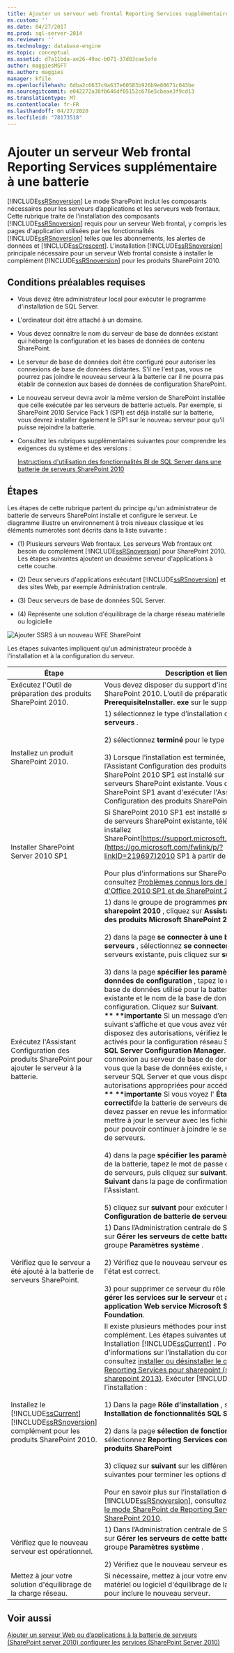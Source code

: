 ```yaml
---
title: Ajouter un serveur web frontal Reporting Services supplémentaire à une batterie de serveurs | Microsoft Docs
ms.custom: ''
ms.date: 04/27/2017
ms.prod: sql-server-2014
ms.reviewer: ''
ms.technology: database-engine
ms.topic: conceptual
ms.assetid: d7a11bda-ae26-49ac-b071-37d83cae5afe
author: maggiesMSFT
ms.author: maggies
manager: kfile
ms.openlocfilehash: 6dba2c6637c9a637e60583b926b9e80671c043be
ms.sourcegitcommit: e042272a38fb646df05152c676e5cbeae3f9cd13
ms.translationtype: MT
ms.contentlocale: fr-FR
ms.lasthandoff: 04/27/2020
ms.locfileid: "78173518"
---
```

# <a name="add-an-additional-reporting-services-web-front-end-to-a-farm"></a>Ajouter un serveur Web frontal Reporting Services supplémentaire à une batterie
  [!INCLUDE[ssRSnoversion](../../includes/ssrsnoversion-md.md)] Le mode SharePoint inclut les composants nécessaires pour les serveurs d’applications et les serveurs web frontaux. Cette rubrique traite de l'installation des composants [!INCLUDE[ssRSnoversion](../../includes/ssrsnoversion-md.md)] requis pour un serveur Web frontal, y compris les pages d'application utilisées par les fonctionnalités [!INCLUDE[ssRSnoversion](../../includes/ssrsnoversion-md.md)] telles que les abonnements, les alertes de données et [!INCLUDE[ssCrescent](../../includes/sscrescent-md.md)]. L'installation [!INCLUDE[ssRSnoversion](../../includes/ssrsnoversion-md.md)] principale nécessaire pour un serveur Web frontal consiste à installer le complément [!INCLUDE[ssRSnoversion](../../includes/ssrsnoversion-md.md)] pour les produits SharePoint 2010.

## <a name="prerequisites"></a>Conditions préalables requises

-   Vous devez être administrateur local pour exécuter le programme d'installation de SQL Server.

-   L'ordinateur doit être attaché à un domaine.

-   Vous devez connaître le nom du serveur de base de données existant qui héberge la configuration et les bases de données de contenu SharePoint.

-   Le serveur de base de données doit être configuré pour autoriser les connexions de base de données distantes.  S'il ne l'est pas, vous ne pourrez pas joindre le nouveau serveur à la batterie car il ne pourra pas établir de connexion aux bases de données de configuration SharePoint.

-   Le nouveau serveur devra avoir la même version de SharePoint installée que celle exécutée par les serveurs de batterie actuels. Par exemple, si SharePoint 2010 Service Pack 1 (SP1) est déjà installé sur la batterie, vous devrez installer également le SP1 sur le nouveau serveur pour qu'il puisse rejoindre la batterie.

-   Consultez les rubriques supplémentaires suivantes pour comprendre les exigences du système et des versions :

     [Instructions d'utilisation des fonctionnalités BI de SQL Server dans une batterie de serveurs SharePoint 2010](../../../2014/sql-server/install/guidance-for-using-sql-server-bi-features-in-a-sharepoint-2010-farm.md)

## <a name="steps"></a>Étapes
 Les étapes de cette rubrique partent du principe qu'un administrateur de batterie de serveurs SharePoint installe et configure le serveur. Le diagramme illustre un environnement à trois niveaux classique et les éléments numérotés sont décrits dans la liste suivante :

-   (1) Plusieurs serveurs Web frontaux. Les serveurs Web frontaux ont besoin du complément [!INCLUDE[ssRSnoversion](../../includes/ssrsnoversion-md.md)] pour SharePoint 2010. Les étapes suivantes ajoutent un deuxième serveur d'applications à cette couche.

-   (2) Deux serveurs d'applications exécutant [!INCLUDE[ssRSnoversion](../../includes/ssrsnoversion-md.md)] et des sites Web, par exemple Administration centrale.

-   (3) Deux serveurs de base de données SQL Server.

-   (4) Représente une solution d'équilibrage de la charge réseau matérielle ou logicielle

 ![Ajouter SSRS à un nouveau WFE SharePoint](../../../2014/sql-server/install/media/rs-sharepointscale-wfe.gif "Ajouter SSRS à un nouveau WFE SharePoint")

 Les étapes suivantes impliquent qu'un administrateur procède à l'installation et à la configuration du serveur.

|Étape|Description et lien|
|----------|--------------------------|
|Exécutez l'Outil de préparation des produits SharePoint 2010.|Vous devez disposer du support d'installation pour SharePoint 2010. L’outil de préparation est **PrerequisiteInstaller. exe** sur le support d’installation.|
|Installez un produit SharePoint 2010.|1) sélectionnez le type d’installation de la **batterie de serveurs** .<br /><br /> 2) sélectionnez **terminé** pour le type de serveur.<br /><br /> 3) Lorsque l’installation est terminée, n’exécutez pas l’Assistant Configuration des produits SharePoint si SharePoint 2010 SP1 est installé sur votre batterie de serveurs SharePoint existante. Vous devez installer SharePoint SP1 avant d'exécuter l'Assistant Configuration des produits SharePoint.|
|Installer SharePoint Server 2010 SP1|Si SharePoint 2010 SP1 est installé sur votre batterie de serveurs SharePoint existante, téléchargez et installez SharePoint[https://support.microsoft.com/kb/2460045](https://go.microsoft.com/fwlink/p/?linkID=219697)2010 SP1 à partir de :.<br /><br /> Pour plus d'informations sur SharePoint 2010 SP1, consultez [Problèmes connus lors de l'installation d'Office 2010 SP1 et de SharePoint 2010 SP1](https://support.microsoft.com/kb/2532126):|
|Exécutez l'Assistant Configuration des produits SharePoint pour ajouter le serveur à la batterie.|1) dans le groupe de programmes **produits Microsoft sharepoint 2010** , cliquez sur **Assistant Configuration des produits Microsoft SharePoint 2010**.<br /><br /> 2) dans la page **se connecter à une batterie de serveurs** , sélectionnez **se connecter à une batterie** de serveurs existante, puis cliquez sur **suivant**.<br /><br /> 3) dans la page **spécifier les paramètres de la base de données de configuration** , tapez le nom du serveur de base de données utilisé pour la batterie de serveurs existante et le nom de la base de données de configuration. Cliquez sur **Suivant**.<br />**&#42;&#42;  &#42;&#42;importante** Si un message d’erreur semblable au suivant s’affiche et que vous avez vérifié que vous disposez des autorisations, vérifiez les Protocoles activés pour la configuration réseau SQL Server dans **SQL Server Configuration Manager**. «Échec de la connexion au serveur de base de données. Assurez-vous que la base de données existe, qu’il s’agit d’un serveur SQL Server et que vous disposez des autorisations appropriées pour accéder au serveur.»<br />**&#42;&#42;  &#42;&#42;importante** Si vous voyez l' **État du produit et du correctif**de la batterie de serveurs de pages, vous devez passer en revue les informations de la page et mettre à jour le serveur avec les fichiers nécessaires pour pouvoir continuer à joindre le serveur à la batterie de serveurs.<br /><br /> 4) dans la page **spécifier les paramètres de sécurité** de la batterie, tapez le mot de passe de votre batterie de serveurs, puis cliquez sur **suivant**. Cliquez sur **Suivant** dans la page de confirmation pour exécuter l'Assistant.<br /><br /> 5) cliquez sur **suivant** pour exécuter l' **Assistant Configuration de batterie de serveurs**.|
|Vérifiez que le serveur a été ajouté à la batterie de serveurs SharePoint.|1) Dans l’Administration centrale de SharePoint, cliquez sur **Gérer les serveurs de cette batterie** dans le groupe **Paramètres système** .<br /><br /> 2) Vérifiez que le nouveau serveur est ajouté et que l'état est correct.<br /><br /> 3) pour supprimer ce serveur du rôle WFE, cliquez sur **gérer les services sur le serveur** et arrêtez l' **application Web service Microsoft SharePoint Foundation**.|
|Installez le [!INCLUDE[ssCurrent](../../includes/sscurrent-md.md)] [!INCLUDE[ssRSnoversion](../../includes/ssrsnoversion-md.md)] complément pour les produits SharePoint 2010.|Il existe plusieurs méthodes pour installer le complément. Les étapes suivantes utilisent l'Assistant Installation [!INCLUDE[ssCurrent](../../includes/sscurrent-md.md)] . Pour plus d’informations sur l’installation du complément, consultez [installer ou désinstaller le complément Reporting Services pour sharepoint &#40;sharepoint 2010 et sharepoint 2013&#41;](install-or-uninstall-the-reporting-services-add-in-for-sharepoint.md). Exécuter [!INCLUDE[ssCurrent](../../includes/sscurrent-md.md)] l’installation :<br /><br /> 1) Dans la page **Rôle d’installation** , sélectionnez **Installation de fonctionnalités SQL Server**.<br /><br /> 2) dans la page **sélection de fonctionnalités** , sélectionnez **Reporting Services complément pour les produits SharePoint**<br /><br /> 3) cliquez sur **suivant** sur les différentes pages suivantes pour terminer les options d’installation.<br /><br /> Pour en savoir plus sur l’installation de [!INCLUDE[ssRSnoversion](../../includes/ssrsnoversion-md.md)], consultez la section [Installer le mode SharePoint de Reporting Services pour SharePoint 2010](../../../2014/sql-server/install/install-reporting-services-sharepoint-mode-for-sharepoint-2010.md).|
|Vérifiez que le nouveau serveur est opérationnel.|1) Dans l’Administration centrale de SharePoint, cliquez sur **Gérer les serveurs de cette batterie** dans le groupe **Paramètres système** .<br /><br /> 2) Vérifiez que le nouveau serveur est dans la liste.|
|Mettez à jour votre solution d'équilibrage de la charge réseau.|Si nécessaire, mettez à jour votre environnement matériel ou logiciel d'équilibrage de la charge réseau pour inclure le nouveau serveur.|

## <a name="see-also"></a>Voir aussi
 [Ajouter un serveur Web ou d’applications à la batterie de serveurs (SharePoint server 2010) configurer les](https://technet.microsoft.com/library/bb218968.aspx?missingurl=%2fen-us%2flibrary%2fe1aeaddf-6ee4-43a9-82b7-db20b68c71db\(Office.14\)) [services (SharePoint Server 2010)](https://technet.microsoft.com/library/ee794878.aspx)


